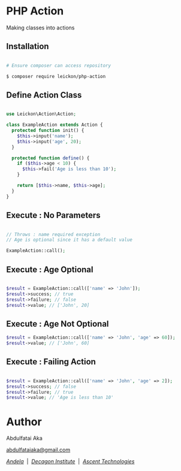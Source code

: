 # PHP Action

Making classes into actions

## Installation

```bash

# Ensure composer can access repository

$ composer require leickon/php-action

```

## Define Action Class

```php

use Leickon\Action\Action;

class ExampleAction extends Action {
  protected function init() {
    $this->input('name');
    $this->input('age', 20);
  }

  protected function define() {
    if ($this->age < 10) {
      $this->fail('Age is less than 10');
    }

    return [$this->name, $this->age];
  }
}

```

## Execute : No Parameters

```php

// Throws : name required exception
// Age is optional since it has a default value

ExampleAction::call();

```

## Execute : Age Optional

```php

$result = ExampleAction::call(['name' => 'John']);
$result->success; // true
$result->failure; // false
$result->value; // ['John', 20]

```

## Execute : Age Not Optional

```php
$result = ExampleAction::call(['name' => 'John', 'age' => 60]);
$result->value; // ['John', 60]

```

## Execute : Failing Action

```php

$result = ExampleAction::call(['name' => 'John', 'age' => 2]);
$result->success; // false
$result->failure; // true
$result->value; // 'Age is less than 10'

```

# Author

Abdulfatai Aka

abdulfataiaka@gmail.com

*[Andela](https://andela.com/)* &nbsp;|&nbsp; *[Decagon Institute](https://decagonhq.com/)* &nbsp;|&nbsp; *[Ascent Technologies](https://www.ascentregtech.com/)*
